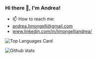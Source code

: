 <!--
**andrealimongelli/andrealimongelli** is a ✨ _special_ ✨ repository because its `README.md` (this file) appears on your GitHub profile.

Here are some ideas to get you started:

- 🔭 I’m currently working on ...
- 🌱 I’m currently learning ...
- 👯 I’m looking to collaborate on ...
- 🤔 I’m looking for help with ...
- 💬 Ask me about ...
- 📫 How to reach me: ...
- 😄 Pronouns: ...
- ⚡ Fun fact: ...
-->

### Hi there 👋, I'm Andrea!
- 📫 How to reach me:
 - andrea.limongelli@gmail.com
 - www.linkedin.com/in/limongelliandrea/

  
![Top Languages Card](https://github-readme-stats.vercel.app/api/top-langs/?username=andrealimongelli)

![Github stats](https://github-readme-stats.vercel.app/api?username=andrealimongelli&show_icons=true)

